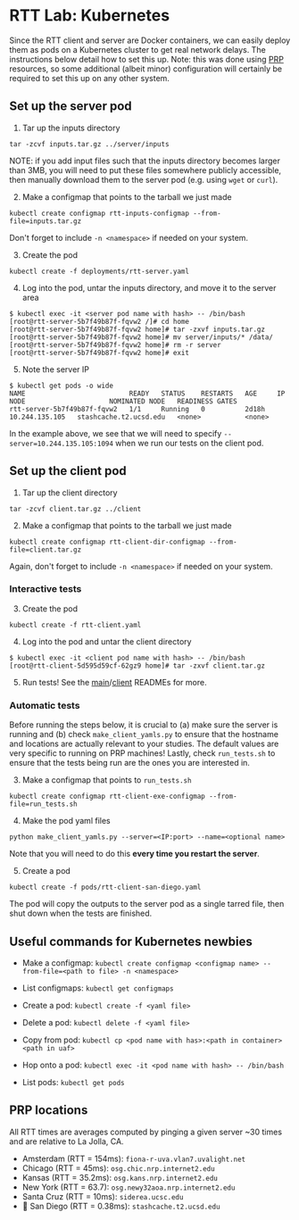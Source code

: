 # RTT Lab: Kubernetes
Since the RTT client and server are Docker containers, we can easily deploy them as pods on a Kubernetes cluster to get real network delays. The instructions below detail how to set this up. Note: this was done using [PRP](https://ucsd-prp.gitlab.io/) resources, so some additional (albeit minor) configuration will certainly be required to set this up on any other system.

## Set up the server pod
1. Tar up the inputs directory
```
tar -zcvf inputs.tar.gz ../server/inputs
```
NOTE: if you add input files such that the inputs directory becomes larger than 3MB, you will need to put these files somewhere publicly accessible, then manually download them to the server pod (e.g. using `wget` or `curl`).

2. Make a configmap that points to the tarball we just made
```
kubectl create configmap rtt-inputs-configmap --from-file=inputs.tar.gz
```
Don't forget to include `-n <namespace>` if needed on your system.

3. Create the pod
```
kubectl create -f deployments/rtt-server.yaml
```
4. Log into the pod, untar the inputs directory, and move it to the server area
```
$ kubectl exec -it <server pod name with hash> -- /bin/bash
[root@rtt-server-5b7f49b87f-fqvw2 /]# cd home
[root@rtt-server-5b7f49b87f-fqvw2 home]# tar -zxvf inputs.tar.gz
[root@rtt-server-5b7f49b87f-fqvw2 home]# mv server/inputs/* /data/
[root@rtt-server-5b7f49b87f-fqvw2 home]# rm -r server
[root@rtt-server-5b7f49b87f-fqvw2 home]# exit
```
5. Note the server IP
```
$ kubectl get pods -o wide
NAME                          READY   STATUS    RESTARTS   AGE     IP               NODE                     NOMINATED NODE   READINESS GATES
rtt-server-5b7f49b87f-fqvw2   1/1     Running   0          2d18h   10.244.135.105   stashcache.t2.ucsd.edu   <none>           <none>
```
In the example above, we see that we will need to specify `--server=10.244.135.105:1094` when we run our tests on the client pod.

## Set up the client pod
1. Tar up the client directory
```
tar -zcvf client.tar.gz ../client
```
2. Make a configmap that points to the tarball we just made
```
kubectl create configmap rtt-client-dir-configmap --from-file=client.tar.gz
```
Again, don't forget to include `-n <namespace>` if needed on your system.

### Interactive tests
3. Create the pod
```
kubectl create -f rtt-client.yaml
```
4. Log into the pod and untar the client directory
```
$ kubectl exec -it <client pod name with hash> -- /bin/bash
[root@rtt-client-5d595d59cf-62gz9 home]# tar -zxvf client.tar.gz
```
5. Run tests! See the [main](https://github.com/jkguiang/rtt-lab/blob/main/README.md)/[client](https://github.com/jkguiang/rtt-lab/blob/main/client/README.md) READMEs for more.

### Automatic tests
Before running the steps below, it is crucial to (a) make sure the server is running and (b) check `make_client_yamls.py` to ensure that the hostname and locations are actually relevant to your studies. The default values are very specific to running on PRP machines! Lastly, check `run_tests.sh` to ensure that the tests being run are the ones you are interested in.

3. Make a configmap that points to `run_tests.sh`
```
kubectl create configmap rtt-client-exe-configmap --from-file=run_tests.sh
```
4. Make the pod yaml files
```
python make_client_yamls.py --server=<IP:port> --name=<optional name>
```
Note that you will need to do this **every time you restart the server**.

5. Create a pod
```
kubectl create -f pods/rtt-client-san-diego.yaml
```
The pod will copy the outputs to the server pod as a single tarred file, then shut down when the tests are finished.

## Useful commands for Kubernetes newbies
- Make a configmap: `kubectl create configmap <configmap name> --from-file=<path to file> -n <namespace>`

- List configmaps: `kubectl get configmaps`

- Create a pod: `kubectl create -f <yaml file>`

- Delete a pod: `kubectl delete -f <yaml file>`

- Copy from pod: `kubectl cp <pod name with has>:<path in container> <path in uaf>`

- Hop onto a pod: `kubectl exec -it <pod name with hash> -- /bin/bash`

- List pods: `kubectl get pods`

## PRP locations
All RTT times are averages computed by pinging a given server ~30 times and are relative to La Jolla, CA.
- Amsterdam (RTT = 154ms): `fiona-r-uva.vlan7.uvalight.net`
- Chicago (RTT = 45ms): `osg.chic.nrp.internet2.edu`
- Kansas (RTT = 35.2ms): `osg.kans.nrp.internet2.edu`
- New York (RTT = 63.7): `osg.newy32aoa.nrp.internet2.edu`
- Santa Cruz (RTT = 10ms): `siderea.ucsc.edu`
- :trident: San Diego (RTT = 0.38ms): `stashcache.t2.ucsd.edu`
